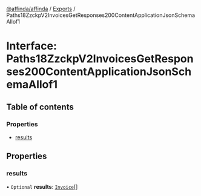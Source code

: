 [@affinda/affinda](../README.md) / [Exports](../modules.md) / Paths18ZzckpV2InvoicesGetResponses200ContentApplicationJsonSchemaAllof1

# Interface: Paths18ZzckpV2InvoicesGetResponses200ContentApplicationJsonSchemaAllof1

## Table of contents

### Properties

- [results](Paths18ZzckpV2InvoicesGetResponses200ContentApplicationJsonSchemaAllof1.md#results)

## Properties

### results

• `Optional` **results**: [`Invoice`](Invoice.md)[]
